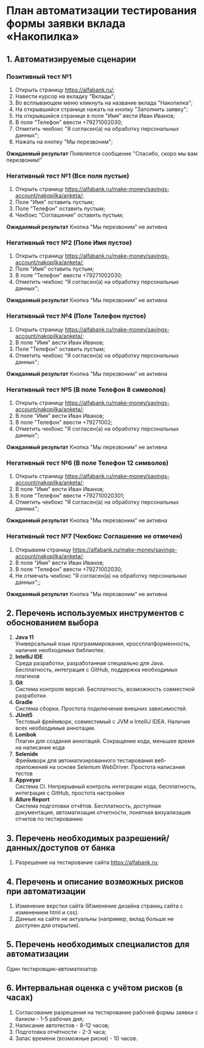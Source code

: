 # План автоматизации тестирования формы заявки вклада «Накопилка»

## 1. Автоматизируемые сценарии

### Позитивный тест №1
1. Открыть страницу https://alfabank.ru/;
1. Навести курсор на вкладку "Вклады";
1. Во всплывающем меню кликнуть на название вклада "Накопилка";
1. На открывшийся странице нажать на кнопку "Заполнить заявку";
1. На открывшийся странице в поле "Имя" вести Иван Иванов;
1. В поле "Телефон" ввести +79271002030;
1. Отметить чекбокс "Я согласен(а) на обработку персональных данных";
1. Нажать на кнопку "Мы перезвоним";
   
**Ожидаемый результат**
Появляется сообщение "Спасибо, скоро мы вам перезвоним!"


### Негативный тест №1 (Все поля пустые)
1. Открыть страницу https://alfabank.ru/make-money/savings-account/nakopilka/anketa/;
1. Поле "Имя" оставить пустым;
1. Поле "Телефон" оставить пустым;
1. Чекбокс "Соглашение" оставить пустым;
   
**Ожидаемый результат**
Кнопка "Мы перезвоним" не активна

### Негативный тест №2 (Поле Имя пустое)
1. Открыть страницу https://alfabank.ru/make-money/savings-account/nakopilka/anketa/;
1. Поле "Имя" оставить пустым;
1. В поле "Телефон" ввести +79271002030;
1. Отметить чекбокс "Я согласен(а) на обработку персональных данных";
   
**Ожидаемый результат**
Кнопка "Мы перезвоним" не активна

### Негативный тест №4 (Поле Телефон пустое)
1. Открыть страницу https://alfabank.ru/make-money/savings-account/nakopilka/anketa/;
1. В поле "Имя" вести Иван Иванов;
1. Поле "Телефон" оставить пустым;
1. Отметить чекбокс "Я согласен(а) на обработку персональных данных";
   
**Ожидаемый результат**
Кнопка "Мы перезвоним" не активна

### Негативный тест №5 (В поле Телефон 8 символов)
1. Открыть страницу https://alfabank.ru/make-money/savings-account/nakopilka/anketa/;
1. В поле "Имя" вести Иван Иванов;
1. В поле "Телефон" ввести +79271002;
1. Отметить чекбокс "Я согласен(а) на обработку персональных данных";
   
**Ожидаемый результат**
Кнопка "Мы перезвоним" не активна

### Негативный тест №6 (В поле Телефон 12 символов)
1. Открыть страницу https://alfabank.ru/make-money/savings-account/nakopilka/anketa/;
1. В поле "Имя" вести Иван Иванов;
1. В поле "Телефон" ввести +792710020301;
1. Отметить чекбокс "Я согласен(а) на обработку персональных данных";
   
**Ожидаемый результат**
Кнопка "Мы перезвоним" не активна

### Негативный тест №7 (Чекбокс Соглашение не отмечен)
1. Открываем страницу https://alfabank.ru/make-money/savings-account/nakopilka/anketa/;
1. В поле "Имя" вести Иван Иванов;
1. В поле "Телефон" ввести +79271002030;
1. Не отмечать чекбокс "Я согласен(а) на обработку персональных данных";;
   
**Ожидаемый результат**
Кнопка "Мы перезвоним" не активна

## 2. Перечень используемых инструментов с обоснованием выбора
1. **Java 11**  
Универсальный язык программирования, кроссплатформенность, наличие необходимых библиотек.
1. **IntelliJ IDE**  
Среда разработки, разработанная специально для Java. Бесплатность, интеграция с GitHub, поддержка необходимых плагинов
1. **Git**  
Система контроля версий. Бесплатность, возможность совместной разработки.
1. **Gradle**  
   Система сборки. Простота подключения внешних зависимостей.   
1. **JUnit5**  
Тестовый фреймворк, совместимый с JVM и IntelliJ IDEA. Наличие всех необходимые аннотации.
1. **Lombok**  
Плагин для создания аннотаций. Сокращение кода, меньшее время на написание кода
1. **Selenide**  
Фреймворк для автоматизированного тестирования веб-приложений на основе Selenium WebDriver. Простота написания тестов
1. **Appveyor**  
Система CI. Непрерывный контроль интеграции кода, бесплатность, интеграция с GitHub, простота настройки
1. **Allure Report**  
Система подготовки отчётов. Бесплатность, доступная документация, автоматизация отчетности, понятная визуализация отчетов по тестированию

## 3. Перечень необходимых разрешений/данных/доступов от банка
1. Разрешение на тестирование сайта https://alfabank.ru;

## 4. Перечень и описание возможных рисков при автоматизации
1. Изменение верстки сайта (Изменение дизайна страниц сайта с изменением html и css).
1. Данные на сайте не актуальны (например, вклад больше не доступен для открытия).

## 5. Перечень необходимых специалистов для автоматизации
Один тестировщик-автоматизатор.

## 6. Интервальная оценка с учётом рисков (в часах)
1. Согласование разрешения на тестирование рабочей формы заявки с банком - 1-5 рабочих дня;
1. Написание автотестов - 8-12 часов;
1. Подготовка отчётности - 2-3 часа;
1. Запас времени (возможные риски) - 10 часов.
